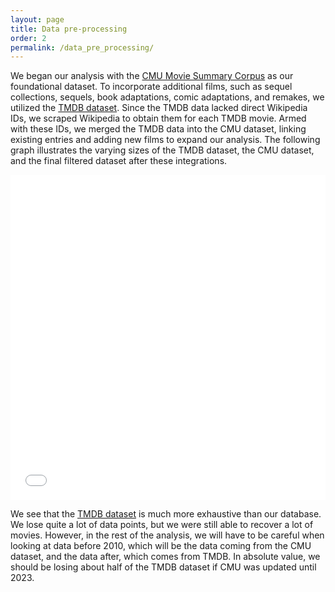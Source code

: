 ```yaml
---
layout: page
title: Data pre-processing
order: 2
permalink: /data_pre_processing/
---
```


We began our analysis with the [CMU Movie Summary Corpus](http://www.cs.cmu.edu/~ark/personas/) as our foundational dataset. To incorporate additional films, such as sequel collections, sequels, book adaptations, comic adaptations, and remakes, we utilized the [TMDB dataset](https://www.themoviedb.org). Since the TMDB data lacked direct Wikipedia IDs, we scraped Wikipedia to obtain them for each TMDB movie. Armed with these IDs, we merged the TMDB data into the CMU dataset, linking existing entries and adding new films to expand our analysis. The following graph illustrates the varying sizes of the TMDB dataset, the CMU dataset, and the final filtered dataset after these integrations.

<iframe src="{{ site.baseurl }}/results/data_cleaning_graph.html" width="100%" height="520" frameborder="0"></iframe>


We see that the [TMDB dataset](https://www.themoviedb.org) is much more exhaustive than our database. We lose quite a lot of data 
points, but we were still able to recover a lot of movies. However, in the rest of the analysis,
we will have to be careful when looking at data before 2010, which will be the data coming from the 
CMU dataset, and the data after, which comes from TMDB. In absolute value, we should be losing about
half of the TMDB dataset if CMU was updated until 2023. 

